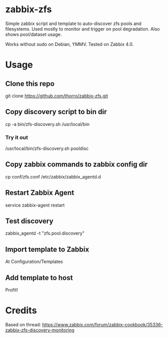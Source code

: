 # zabbix-zfs

Simple zabbix script and template to auto-discover zfs pools and filesystems. Used mostly to monitor and trigger on pool degradation. Also shows pool/dataset usage.

Works without sudo on Debian, YMMV. Tested on Zabbix 4.0.

# Usage

## Clone this repo
git clone https://github.com/thorro/zabbix-zfs.git

## Copy discovery script to bin dir
cp -a bin/zfs-discovery.sh /usr/local/bin
### Try it out
/usr/local/bin/zfs-discovery.sh pooldisc

## Copy zabbix commands to zabbix config dir
cp conf/zfs.conf /etc/zabbix/zabbix_agentd.d

## Restart Zabbix Agent
service zabbix-agent restart

## Test discovery
zabbix_agentd -t "zfs.pool.discovery"

## Import template to Zabbix
At Configuration/Templates

## Add template to host
Profit!

# Credits

Based on thread: https://www.zabbix.com/forum/zabbix-cookbook/35336-zabbix-zfs-discovery-monitoring
